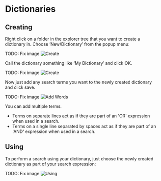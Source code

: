 # Dictionaries

## Creating
Right click on a folder in the explorer tree that you want to create a dictionary in. Choose ‘New/Dictionary’ from the popup menu:

TODO: Fix image
![Create](create-dictionary.png)

Call the dictionary something like ‘My Dictionary’ and click OK.

TODO: Fix image
![Create](create-dictionary2.png)

Now just add any search terms you want to the newly created dictionary and click save.

TODO: Fix image
![Add Words](add-words.png)

You can add multiple terms.

* Terms on separate lines act as if they are part of an 'OR' expression when used in a search.
* Terms on a single line separated by spaces act as if they are part of an 'AND' expression when used in a search.

## Using
To perform a search using your dictionary, just choose the newly created dictionary as part of your search expression:

TODO: Fix image
![Using](search-with-dictionary.png)
